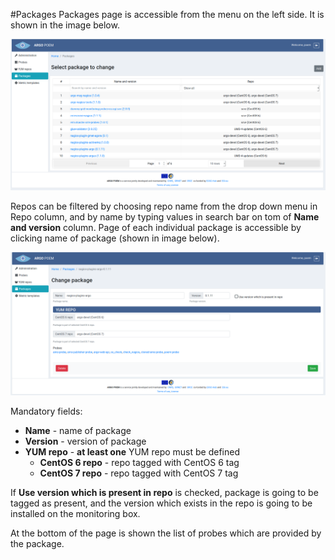 #Packages
Packages page is accessible from the menu on the left side. It is shown in the image below.

![SuperAdmin packages](superadmin_figs/superadmin_packages.png)

Repos can be filtered by choosing repo name from the drop down menu in Repo column, and by name by typing values in search bar on tom of **Name and version** column. Page of each individual package is accessible by clicking name of package (shown in image below).

![SuperAdmin Package Detail](superadmin_figs/superadmin_package_details.png)

Mandatory fields:
* **Name** - name of package
* **Version** - version of package
* **YUM repo** - **at least one** YUM repo must be defined
    * **CentOS 6 repo** - repo tagged with CentOS 6 tag
    * **CentOS 7 repo** - repo tagged with CentOS 7 tag
    
If **Use version which is present in repo** is checked, package is going to be tagged as present, and the version which exists in the repo is going to be installed on the monitoring box.

At the bottom of the page is shown the list of probes which are provided by the package.    
